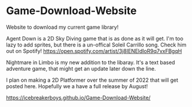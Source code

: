 # Game-Download-Website
Website to download my current game library!

Agent Down is a 2D Sky Diving game that is as done as it will get. I'm too lazy to add 
sprites, but there is a un-offical Soleil Carrillo song. Check him out on Spotify! 
https://open.spotify.com/artist/3j8IENEldIoR9q7vxFBgqH

Nightmare in Limbo is my new addition to the libaray. It's a text based adventure game, 
that might get an update later down the line.

I plan on making a 2D Platformer over the summer of 2022 that will get posted here. 
Hopefully we a have a full release by August!

https://icebreakerboys.github.io/Game-Download-Website/
